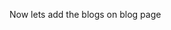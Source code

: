 <!-- Right now i have to create a connection and take the input and print in console  -->
Now lets add the blogs on blog page